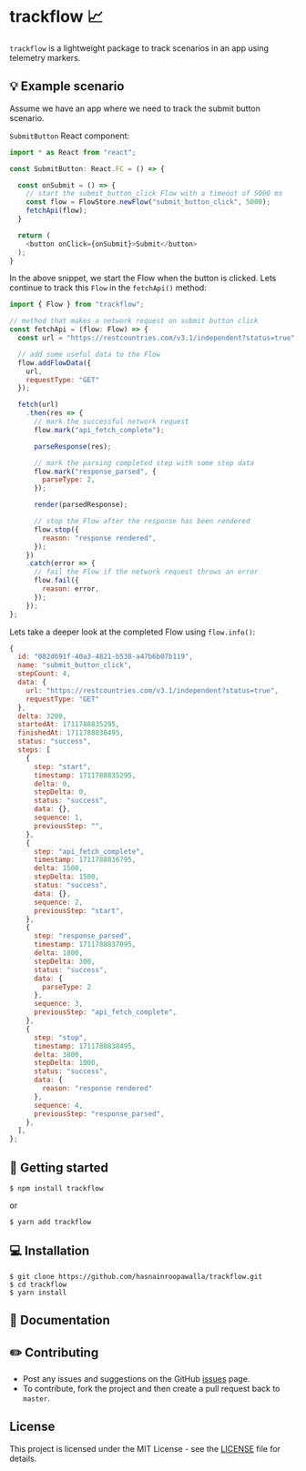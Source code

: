 # trackflow 📈

`trackflow` is a lightweight package to track scenarios in an app using telemetry markers.

## 💡 Example scenario

Assume we have an app where we need to track the submit button scenario.

`SubmitButton` React component:

```javascript
import * as React from "react";

const SubmitButton: React.FC = () => {

  const onSubmit = () => {
    // start the submit_button_click Flow with a timeout of 5000 ms
    const flow = FlowStore.newFlow("submit_button_click", 5000);
    fetchApi(flow);
  } 

  return (
    <button onClick={onSubmit}>Submit</button>
  );
}
```

In the above snippet, we start the Flow when the button is clicked. Lets continue to track this `Flow` in the `fetchApi()` method:

```javascript
import { Flow } from "trackflow";

// method that makes a network request on submit button click
const fetchApi = (flow: Flow) => {
  const url = "https://restcountries.com/v3.1/independent?status=true";

  // add some useful data to the Flow
  flow.addFlowData({
    url,
    requestType: "GET"
  });

  fetch(url)
    .then(res => {
      // mark the successful network request
      flow.mark("api_fetch_complete");

      parseResponse(res);

      // mark the parsing completed step with some step data
      flow.mark("response_parsed", {
        parseType: 2,
      });

      render(parsedResponse);

      // stop the Flow after the response has been rendered
      flow.stop({
        reason: "response rendered",
      });
    })
    .catch(error => {
      // fail the Flow if the network request throws an error
      flow.fail({
        reason: error,
      });
    });
};
```

Lets take a deeper look at the completed Flow using `flow.info()`:
```javascript
{
  id: "082d691f-40a3-4821-b538-a47b6b07b119",
  name: "submit_button_click",
  stepCount: 4,
  data: {
    url: "https://restcountries.com/v3.1/independent?status=true",
    requestType: "GET"
  },
  delta: 3200,
  startedAt: 1711788835295,
  finishedAt: 1711788838495,
  status: "success",
  steps: [
    {
      step: "start",
      timestamp: 1711788835295,
      delta: 0,
      stepDelta: 0,
      status: "success",
      data: {},
      sequence: 1,
      previousStep: "",
    },
    {
      step: "api_fetch_complete",
      timestamp: 1711788836795,
      delta: 1500,
      stepDelta: 1500,
      status: "success",
      data: {},
      sequence: 2,
      previousStep: "start",
    },
    {
      step: "response_parsed",
      timestamp: 1711788837095,
      delta: 1800,
      stepDelta: 300,
      status: "success",
      data: {
        parseType: 2
      },
      sequence: 3,
      previousStep: "api_fetch_complete",
    },
    {
      step: "stop",
      timestamp: 1711788838495,
      delta: 3800,
      stepDelta: 1000,
      status: "success",
      data: {
        reason: "response rendered"
      },
      sequence: 4,
      previousStep: "response_parsed",
    },
  ],
};
```


## 🏁 Getting started
```
$ npm install trackflow
```
or
```
$ yarn add trackflow
```

## 💻 Installation
```
$ git clone https://github.com/hasnainroopawalla/trackflow.git
$ cd trackflow
$ yarn install
```

## 📄 Documentation


## ✏️ Contributing
- Post any issues and suggestions on the GitHub [issues](https://github.com/hasnainroopawalla/trackflow/issues) page.
- To contribute, fork the project and then create a pull request back to `master`.


## License
This project is licensed under the MIT License - see the [LICENSE](https://github.com/hasnainroopawalla/trackflow/blob/f11b8a6d1ebc81dd9855b09f36d4d896262631c5/LICENSE) file for details.